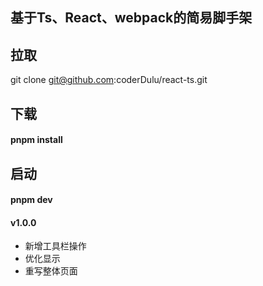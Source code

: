 ## 基于Ts、React、webpack的简易脚手架

## 拉取
git clone git@github.com:coderDulu/react-ts.git

## 下载
#### pnpm install

## 启动
#### pnpm dev


#### v1.0.0
* 新增工具栏操作
* 优化显示
* 重写整体页面
